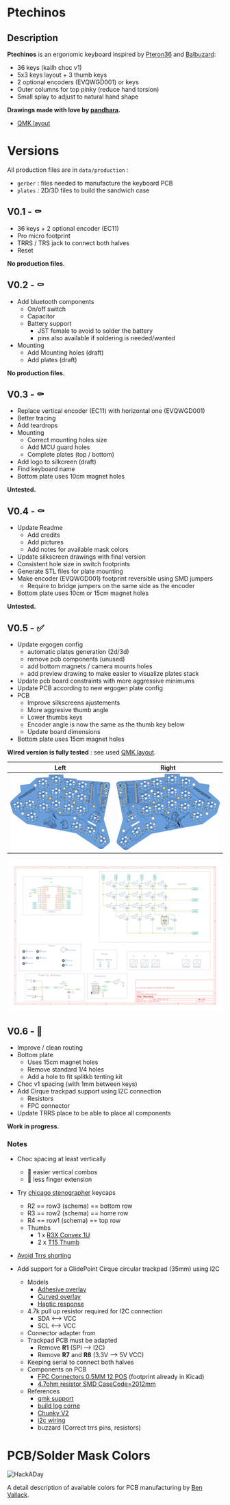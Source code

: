 # Ptechinos
## Description
**Ptechinos** is an ergonomic keyboard inspired by [Pteron36](https://github.com/harshitgoel96/pteron36-split-keyboard) and [Balbuzard](https://github.com/brow/balbuzard):

  - 36 keys (kailh choc v1)
  - 5x3 keys layout + 3 thumb keys
  - 2 optional encoders (EVQWGD001) or keys
  - Outer columns for top pinky (reduce hand torsion)
  - Small splay to adjust to natural hand shape


**Drawings made with love by [pandhara](https://www.artstation.com/pandhara).**

* [QMK layout](https://github.com/JeremyBois/qmk-ptechinos)



# Versions
All production files are in `data/production` :
  - `gerber` : files needed to manufacture the keyboard PCB
  - `plates` : 2D/3D files to build the sandwich case


## V0.1 - ⚰️

  - 36 keys + 2 optional encoder (EC11)
  - Pro micro footprint
  - TRRS / TRS jack to connect both halves
  - Reset

**No production files.**



## V0.2 - ⚰️

  - Add bluetooth components
    - On/off switch
    - Capacitor
    - Battery support
      - JST female to avoid to solder the battery
      - pins also available if soldering is needed/wanted
  - Mounting
    - Add Mounting holes (draft)
    - Add plates (draft)

**No production files.**



## V0.3 - ⚰️

  - Replace vertical encoder (EC11) with horizontal one (EVQWGD001)
  - Better tracing
  - Add teardrops
  - Mounting
    - Correct mounting holes size
    - Add MCU guard holes
    - Complete plates (top / bottom)
  - Add logo to silkcreen (draft)
  - Find keyboard name
  - Bottom plate uses 10cm magnet holes

**Untested.**



## V0.4 - ⚰️

  - Update Readme
    - Add credits
    - Add pictures
    - Add notes for available mask colors
  - Update silkscreen drawings with final version
  - Consistent hole size in switch footprints
  - Generate STL files for plate mounting
  - Make encoder (EVQWGD001) footprint reversible using SMD jumpers
    - Require to bridge jumpers on the same side as the encoder
  - Bottom plate uses 10cm or 15cm magnet holes

**Untested.**



## V0.5 - ✅

  - Update ergogen config
    - automatic plates generation (2d/3d)
    - remove pcb components (unused)
    - add bottom magnets / camera mounts holes
    - add preview drawing to make easier to visualize plates stack
  - Update pcb board constraints with more aggressive minimums
  - Update PCB according to new ergogen plate config
  - PCB
    - Improve silkscreens ajustements
    - More aggresive thumb angle
    - Lower thumbs keys
    - Encoder angle is now the same as the thumb key below
    - Update board dimensions
  - Bottom plate uses 15cm magnet holes

**Wired version is fully tested** : see used [QMK layout](https://github.com/JeremyBois/qmk-ptechinos).


Left           |  Right
:-------------------------:|:-------------------------:
![Left](./data/production/v0.5/top.svg?sanitize=true)  |  ![Right](./data/production/v0.5/bottom.svg?sanitize=true)

![Electrical schema](./data/production/v0.5/schema.svg?sanitize=true)



## V0.6 - 🚧

  - Improve / clean routing
  - Bottom plate
    - Uses 15cm magnet holes
    - Remove standard 1/4 holes
    - Add a hole to fit splitkb tenting kit
  - Choc v1 spacing (with 1mm between keys)
  - Add Cirque trackpad support using I2C connection
    - Resistors
    - FPC connector
  - Update TRRS place to be able to place all components


**Work in progress.**

### Notes
  - Choc spacing at least vertically
    - 💚 easier vertical combos
    - 💚 less finger extension

  - Try [chicago stenographer](https://www.asymplex.xyz/product/cs-chicago-stenographer-profile) keycaps
    - R2  == row3 (schema) == bottom row
    - R3  == row2 (schema) == home row
    - R4  == row1 (schema) == top row
    - Thumbs
      - 1 x [R3X Convex 1U](https://www.asymplex.xyz/product/chicagosteno-convex-caps)
      - 2 x [T15 Thumb](https://www.asymplex.xyz/product/chicagosteno-convex-caps)

  - [Avoid Trrs shorting](https://www.reddit.com/r/MechanicalKeyboards/comments/a641ls/split_keyboard_trrs_shorting_and_protection/)

  - Add support for a GlidePoint Cirque circular trackpad (35mm) using I2C
    - Models
      - [Adhesive overlay](https://www.mouser.fr/ProductDetail/Cirque/TM035035-2024-001?qs=wd5RIQLrsJjQWLerbkGS5g%3D%3D)
      - [Curved overlay](https://eu.mouser.com/ProductDetail/Cirque/TM035035-2024-003?qs=wd5RIQLrsJiMSFF94ofOQw%3D%3D)
      - [Haptic response](https://eu.mouser.com/ProductDetail/Alps-Alpine/AFT14A903A?qs=CiayqK2gdcIKZolCNjqbxg%3D%3D)
    - 4.7k pull up resistor required for I2C connection
      - SDA <--> VCC
      - SCL <--> VCC
    - Connector adapter from
    - Trackpad PCB must be adapted
      - Remove **R1** (SPI --> I2C)
      - Remove **R7** and **R8** (3.3V --> 5V VCC)
    - Keeping serial to connect both halves
    - Components on PCB
      - [FPC Connectors 0.5MM 12 POS](https://eu.mouser.com/ProductDetail/Hirose-Connector/FH12-12S-0.5SH55?qs=Ux3WWAnHpjA1i1nP49r1%2FQ%3D%3D) (footprint already in Kicad)
      - [4.7ohm resistor SMD CaseCode=2012mm](https://eu.mouser.com/c/passive-components/resistors/?case%20code%20-%20mm=2012&resistance=4.7%20Ohms&termination%20style=SMD%2FSMT&instock=y)
    - References
      - [qmk support](https://github.com/qmk/qmk_firmware/blob/master/docs/feature_pointing_device.md)
      - [build log corne](https://beekeeb.com/cirque-trackpad-i2c-on-corne-keyboard/)
      - [Chunky V2](https://kbd.news/Chunky-V2-1219.html)
      - [i2c wiring](https://docs.qmk.fm/#/feature_split_keyboard)
      - buzzard (Correct trrs pins, resistors)



# PCB/Solder Mask Colors
![HackADay](https://hackaday.com/wp-content/uploads/2018/05/colorswatches.jpg?w=800)

A detail description of available colors for PCB manufacturing by [Ben Vallack](https://www.youtube.com/watch?v=3PSUh6gRJk8).



